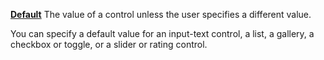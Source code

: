 [**Default**](properties-data.md) The value of a control unless the user specifies a different value.

You can specify a default value for an input-text control, a list, a gallery, a checkbox or toggle, or a slider or rating control.
